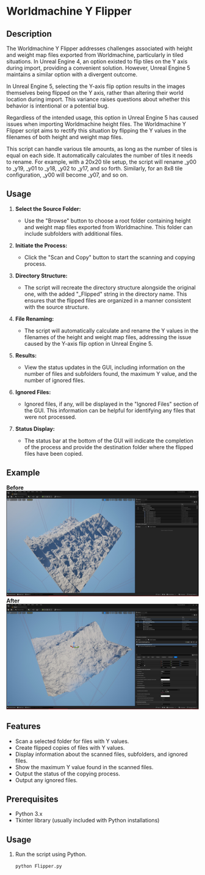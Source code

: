 # Worldmachine Y Flipper

## Description
The Worldmachine Y Flipper addresses challenges associated with height and weight map files exported from Worldmachine, particularly in tiled situations. In Unreal Engine 4, an option existed to flip tiles on the Y axis during import, providing a convenient solution. However, Unreal Engine 5 maintains a similar option with a divergent outcome.

In Unreal Engine 5, selecting the Y-axis flip option results in the images themselves being flipped on the Y axis, rather than altering their world location during import. This variance raises questions about whether this behavior is intentional or a potential bug.

Regardless of the intended usage, this option in Unreal Engine 5 has caused issues when importing Worldmachine height files. The Worldmachine Y Flipper script aims to rectify this situation by flipping the Y values in the filenames of both height and weight map files.

This script can handle various tile amounts, as long as the number of tiles is equal on each side. It automatically calculates the number of tiles it needs to rename. For example, with a 20x20 tile setup, the script will rename _y00 to _y19, _y01 to _y18, _y02 to _y17, and so forth. Similarly, for an 8x8 tile configuration, _y00 will become _y07, and so on.


## Usage
1. **Select the Source Folder:**
   - Use the "Browse" button to choose a root folder containing height and weight map files exported from Worldmachine. This folder can include subfolders with additional files.

2. **Initiate the Process:**
   - Click the "Scan and Copy" button to start the scanning and copying process.

3. **Directory Structure:**
   - The script will recreate the directory structure alongside the original one, with the added "_Flipped" string in the directory name. This ensures that the flipped files are organized in a manner consistent with the source structure.

4. **File Renaming:**
   - The script will automatically calculate and rename the Y values in the filenames of the height and weight map files, addressing the issue caused by the Y-axis flip option in Unreal Engine 5.

5. **Results:**
   - View the status updates in the GUI, including information on the number of files and subfolders found, the maximum Y value, and the number of ignored files.

6. **Ignored Files:**
   - Ignored files, if any, will be displayed in the "Ignored Files" section of the GUI. This information can be helpful for identifying any files that were not processed.

7. **Status Display:**
   - The status bar at the bottom of the GUI will indicate the completion of the process and provide the destination folder where the flipped files have been copied.

## Example
   **Before**
![Before](/Images/UnrealEditor_APdmjLa2Ts.jpg?raw=true "Before")
   **After**
![After](/Images/UnrealEditor_TO8Ff1v4tf.jpg?raw=true "After")
## Features
- Scan a selected folder for files with Y values.
- Create flipped copies of files with Y values.
- Display information about the scanned files, subfolders, and ignored files.
- Show the maximum Y value found in the scanned files.
- Output the status of the copying process.
- Output any ignored files.

## Prerequisites
- Python 3.x
- Tkinter library (usually included with Python installations)

## Usage
1. Run the script using Python.
   ```bash
   python Flipper.py
